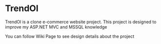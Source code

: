 # TrendOl
TrendOl is a clone e-commerce website project.
This project is designed to improve my ASP.NET MVC and MSSQL knowledge

You can follow Wiki Page to see design details about the project
